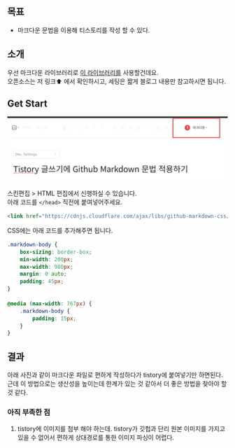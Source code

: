 ## 목표

-   마크다운 문법을 이용해 티스토리를 작성 할 수 있다.

## 소개

우선 마크다운 라이브러리로 [이 라이브러리를](https://github.com/jyeonjyan/blog-archive/blob/main/assets/13/tistory-select-docs-type.png) 사용할건데요.  
오픈소스는 저 링크⬆️ 에서 확인하시고, 세팅은 짧게 블로그 내용만 참고하시면 됩니다.

## Get Start

<img src="../../assets/13/tistory-select-docs-type.png">

스킨편집 > HTML 편집에서 신행하실 수 있습니다.  
아래 코드를 `</head>` 직전에 붙여넣어주세요.

```html
<link href="https://cdnjs.cloudflare.com/ajax/libs/github-markdown-css/5.1.0/github-markdown.min.css" rel="stylesheet">
```

CSS에는 아래 코드를 추가해주면 됩니다.

```css
.markdown-body { 
	box-sizing: border-box; 
	min-width: 200px; 
	max-width: 980px; 
	margin: 0 auto; 
	padding: 45px; 
} 

@media (max-width: 767px) { 
	.markdown-body { 
		padding: 15px;
	} 
}
```

## 결과

아래 사진과 같이 마크다운 파일로 편하게 작성하다가 tistory에 붙여넣기만 하면된다.
근데 이 방법으로는 생산성을 높이는데 한계가 있는 것 같아서 더 좋은 방법을 찾아야 할 것 같다.

### 아직 부족한 점
1. tistory에 이미지를 첨부 해야 하는데. tistory가 깃헙과 단리 원본 이미지를 가지고 있을 수 없어서 편하게 상대경로를 통한 이미지 파싱이 어렵다.